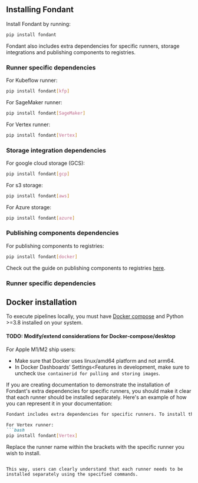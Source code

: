 ## Installing Fondant

Install Fondant by running:

```bash
pip install fondant
```

Fondant also includes extra dependencies for specific runners, storage integrations and publishing components to registries.

### Runner specific dependencies

For Kubeflow runner:
```bash
pip install fondant[kfp]
```

For SageMaker runner:
```bash
pip install fondant[SageMaker]
```

For Vertex runner:
```bash
pip install fondant[Vertex]
```

### Storage integration dependencies

For google cloud storage (GCS):
```bash
pip install fondant[gcp]
```

For s3 storage:
```bash
pip install fondant[aws]
```

For Azure storage:
```bash
pip install fondant[azure]
```

### Publishing components dependencies

For publishing components to registries:
```bash
pip install fondant[docker]
```

Check out the guide on publishing components to registries [here](../components/publishing_components.md).

### Runner specific dependencies


## Docker installation

To execute pipelines locally, you must
have [Docker compose](https://docs.docker.com/compose/install/) and Python >=3.8
installed on your system.

#### TODO: Modify/extend considerations for Docker-compose/desktop

For Apple M1/M2 ship users: <br>

- Make sure that Docker uses linux/amd64 platform and not arm64. <br>
- In Docker Dashboards’ Settings<Features in development, make sure to
  uncheck `Use containerid for pulling and storing images`.

If you are creating documentation to demonstrate the installation of Fondant's extra dependencies for specific runners, you should make it clear that each runner should be installed separately. Here's an example of how you can represent it in your documentation:

```markdown
Fondant includes extra dependencies for specific runners. To install these dependencies, use the following commands:

For Vertex runner:
```bash
pip install fondant[Vertex]
```



Replace the runner name within the brackets with the specific runner you wish to install.
```

This way, users can clearly understand that each runner needs to be installed separately using the specified commands.